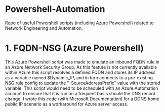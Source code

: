 # Powershell-Automation
Repo of useful Powershell scripts (including Azure Powershell) related to Network Engineering and Automation.

# 1. FQDN-NSG (Azure Powershell)
This Azure Powershell script was made to emulate an inbound FQDN rule in an Azure Network Security Group. As this feature is not currently available within Azure this script resolves a defined FQDN and stores its IP address as a variable named $Dynamic_IP, and in turn connects to a pre-existing NSG rule config to update the "-SourceAddressPrefix" value with the stored variable. This script would need to be scheduled with an Azure Automation account to ensure that it is run on a frequent basis should the DNS record change. I wrote this code (with Microsoft Documentation) for a DDNS home public IP scenario as a workaround for Azure server access.
